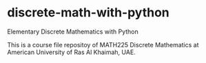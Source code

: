 # discrete-math-with-python
Elementary Discrete Mathematics with Python 

This is a course file repositoy of MATH225 Discrete Mathematics at American University of Ras Al Khaimah, UAE.
